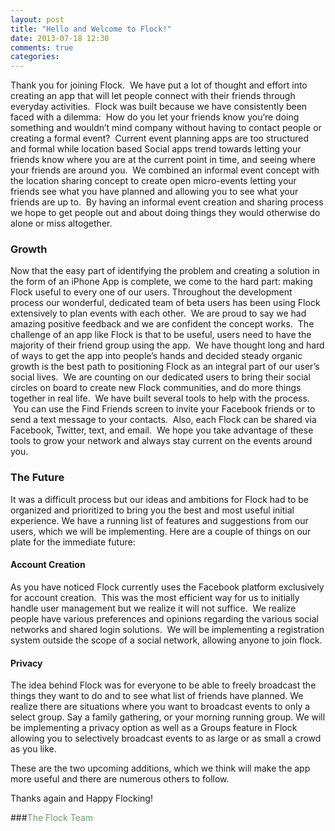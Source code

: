```yaml
---
layout: post
title: "Hello and Welcome to Flock!"
date: 2013-07-18 12:30
comments: true
categories: 
---
```


Thank you for joining Flock.  We have put a lot of thought and effort into creating an app that will let people connect with their friends through everyday activities.  Flock was built because we have consistently been faced with a dilemma:  How do you let your friends know you’re doing something and wouldn’t mind company without having to contact people or creating a formal event?  Current event planning apps are too structured and formal while location based Social apps trend towards letting your friends know where you are at the current point in time, and seeing where your friends are around you.  We combined an informal event concept with the location sharing concept to create open micro-events letting your friends see what you have planned and allowing you to see what your friends are up to.  By having an informal event creation and sharing process we hope to get people out and about doing things they would otherwise do alone or miss altogether.


### Growth

Now that the easy part of identifying the problem and creating a solution in the form of an iPhone App is complete, we come to the hard part: making Flock useful to every one of our users. Throughout the development process our wonderful, dedicated team of beta users has been using Flock extensively to plan events with each other.  We are proud to say we had amazing positive feedback and we are confident the concept works.  The challenge of an app like Flock is that to be useful, users need to have the majority of their friend group using the app.  We have thought long and hard of ways to get the app into people’s hands and decided steady organic growth is the best path to positioning Flock as an integral part of our user’s social lives.  We are counting on our dedicated users to bring their social circles on board to create new Flock communities, and do more things together in real life.  We have built several tools to help with the process.  You can use the Find Friends screen to invite your Facebook friends or to send a text message to your contacts.  Also, each Flock can be shared via Facebook, Twitter, text, and email.  We hope you take advantage of these tools to grow your network and always stay current on the events around you.

### The Future

It was a difficult process but our ideas and ambitions for Flock had to be organized and prioritized to bring you the best and most useful initial experience. We have a running list of features and suggestions from our users, which we will be implementing. Here are a couple of things on our plate for the immediate future:

#### Account Creation 

As you have noticed Flock currently uses the Facebook platform exclusively for account creation.  This was the most efficient way for us to initially handle user management but we realize it will not suffice.  We realize people have various preferences and opinions regarding the various social networks and shared login solutions.  We will be implementing a registration system outside the scope of a social network, allowing anyone to join flock.

#### Privacy

The idea behind Flock was for everyone to be able to freely broadcast the things they want to do and to see what list of friends have planned. We realize there are situations where you want to broadcast events to only a select group. Say a family gathering, or your morning running group. We will be implementing a privacy option as well as a Groups feature in Flock allowing you to selectively broadcast events to as large or as small a crowd as you like.

These are the two upcoming additions, which we think will make the app more useful and there are numerous others to follow.

Thanks again and Happy Flocking!

###<span style="color: #6A9E69;">The Flock Team</span>